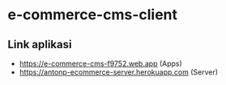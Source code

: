 # e-commerce-cms-client

## Link aplikasi

- https://e-commerce-cms-f9752.web.app (Apps)
- https://antonp-ecommerce-server.herokuapp.com (Server)